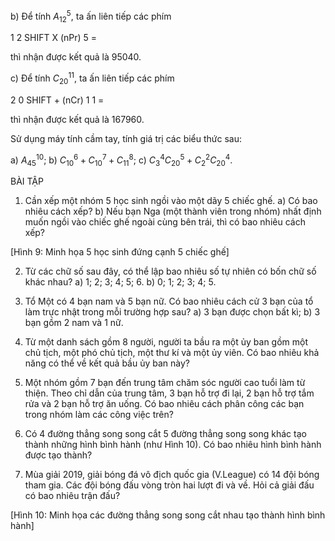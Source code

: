 b) Để tính $A^5_{12}$, ta ấn liên tiếp các phím

1 2 SHIFT X (nPr) 5 =

thì nhận được kết quả là 95040.

c) Để tính $C^{11}_{20}$, ta ấn liên tiếp các phím

2 0 SHIFT + (nCr) 1 1 =

thì nhận được kết quả là 167960.

Sử dụng máy tính cầm tay, tính giá trị các biểu thức sau:

a) $A^{10}_{45}$;     b) $C^6_{10} + C^7_{10} + C^8_{11}$;     c) $C^4_3C^5_{20} + C^2_2C^4_{20}$.

BÀI TẬP

1. Cần xếp một nhóm 5 học sinh ngồi vào một dãy 5 chiếc ghế.
   a) Có bao nhiêu cách xếp?
   b) Nếu bạn Nga (một thành viên trong nhóm) nhất định muốn ngồi vào chiếc ghế ngoài cùng bên trái, thì có bao nhiêu cách xếp?

[Hình 9: Minh họa 5 học sinh đứng cạnh 5 chiếc ghế]

2. Từ các chữ số sau đây, có thể lập bao nhiêu số tự nhiên có bốn chữ số khác nhau?
   a) 1; 2; 3; 4; 5; 6.
   b) 0; 1; 2; 3; 4; 5.

3. Tổ Một có 4 bạn nam và 5 bạn nữ. Có bao nhiêu cách cử 3 bạn của tổ làm trực nhật trong mỗi trường hợp sau?
   a) 3 bạn được chọn bất kì;
   b) 3 bạn gồm 2 nam và 1 nữ.

4. Từ một danh sách gồm 8 người, người ta bầu ra một ủy ban gồm một chủ tịch, một phó chủ tịch, một thư kí và một ủy viên. Có bao nhiêu khả năng có thể về kết quả bầu ủy ban này?

5. Một nhóm gồm 7 bạn đến trung tâm chăm sóc người cao tuổi làm từ thiện. Theo chỉ dẫn của trung tâm, 3 bạn hỗ trợ đi lại, 2 bạn hỗ trợ tắm rửa và 2 bạn hỗ trợ ăn uống. Có bao nhiêu cách phân công các bạn trong nhóm làm các công việc trên?

6. Có 4 đường thẳng song song cắt 5 đường thẳng song song khác tạo thành những hình bình hành (như Hình 10). Có bao nhiêu hình bình hành được tạo thành?

7. Mùa giải 2019, giải bóng đá vô địch quốc gia (V.League) có 14 đội bóng tham gia. Các đội bóng đấu vòng tròn hai lượt đi và về. Hỏi cả giải đấu có bao nhiêu trận đấu?

[Hình 10: Minh họa các đường thẳng song song cắt nhau tạo thành hình bình hành]